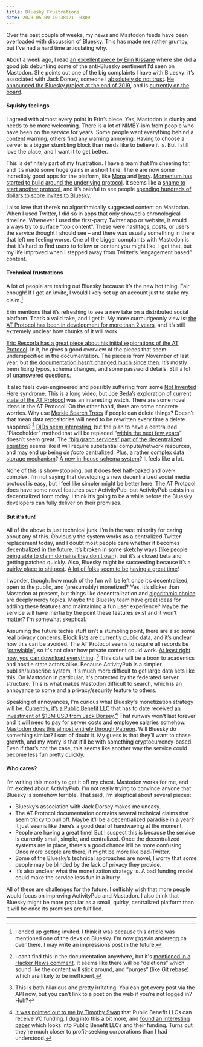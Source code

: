 ```yaml
---
title: Bluesky Frustrations
date: 2023-05-09 10:38:21 -0300
---
```


Over the past couple of weeks, my news and Mastodon feeds have been overloaded with discussion of Bluesky. This has made me rather grumpy, but I’ve had a hard time articulating why.

About a week ago, I read [an excellent piece by Erin Kissane](https://erinkissane.com/blue-skies-over-mastodon) where she did a good job debunking some of the anti-Bluesky sentiment I’d seen on Mastodon. She points out one of the big complaints I have with Bluesky: it’s associated with Jack Dorsey, someone I [absolutely do not trust](https://twitter.com/jack/status/1518772756069773313). [He announced the Bluesky project at the end of 2019](https://twitter.com/bluesky/status/1204766347512537088), and is [currently on the board](https://blueskyweb.xyz/faq#:~:text=What%20is%20the%20corporate%20structure%20of%20Bluesky%3F).


#### Squishy feelings
I agreed with almost every point in Erin’s piece. Yes, Mastodon is clunky and needs to be more welcoming. There is a lot of NIMBY-ism from people who have been on the service for years. Some people want everything behind a content warning, others find any warning annoying. Having to choose a server is a bigger stumbling block than nerds like to believe it is. But I still love the place, and I want it to get better.

This is definitely part of my frustration. I have a team that I’m cheering for, and it’s made some huge gains in a short time. There are now some incredibly good apps for the platform, like [Mona](https://www.macstories.net/reviews/mona-a-unique-mix-of-customization-options-and-features-you-wont-find-in-any-other-mastodon-app/) and [Ivory](https://tapbots.com/ivory/). [Momentum has started to build around the underlying protocol](https://www.theverge.com/2023/4/20/23689570/activitypub-protocol-standard-social-network).  It seems like a [shame to start another protocol](https://xkcd.com/927/), and it’s painful to see people [spending hundreds of dollars to score invites to Bluesky](https://techcrunch.com/2023/05/02/bluesky-invites-become-a-hot-commodity-as-demand-for-the-twitter-alternative-outstrips-access/).

I also love that there’s no algorithmically suggested content on Mastodon. When I used Twitter, I did so in apps that only showed a chronological timeline. Whenever I used the first-party Twitter app or website, it would always try to surface “top content”. These were hashtags, posts, or users the service thought I should see – and there was usually something in there that left me feeling worse. One of the bigger complaints with Mastodon is that it’s hard to find users to follow or content you might like. I get that, but my life improved when I stepped away from Twitter’s “engagement based” content.


#### Technical frustrations
A lot of people are testing out Bluesky because it’s the new hot thing. Fair enough! If I got an invite, I would likely set up an account just to stake my claim.[^3]

Erin mentions that it’s refreshing to see a new take on a distributed social platform. That’s a valid take, and I get it. My more curmudgeonly view is: [the AT Protocol has been in development for more than 2 years](https://github.com/bluesky-social/atproto/commit/b3110f0eb58c05c34ccec29447bb9b8b2f082373), and it’s still extremely unclear how chunks of it will work.

[Eric Rescorla has a great piece about his initial explorations of the AT Protocol](https://educatedguesswork.org/posts/atproto-firstlook/). In it, he gives a good overview of the pieces that seem underspecified in the documentation. The piece is from November of last year, but [the documentation hasn’t changed much since then](https://github.com/bluesky-social/atproto-website/commits/main/content/specs). It’s mostly been fixing typos, schema changes, and some password details. Still a lot of unanswered questions.

It also feels over-engineered and possibly suffering from some [Not Invented Here](https://en.wikipedia.org/wiki/Not_invented_here) syndrome. This is a long video, but [Joe Beda’s exploration of current state of the AT Protocol](https://www.youtube.com/watch?v=9tZrxSyRPH0) was an interesting watch. There are some novel ideas in the AT Protocol! On the other hand, there are some concrete worries. Why use [Merkle Search Trees](https://atproto.com/guides/data-repos#data-layout) if people can delete things? Doesn’t that mean data repositories will need to be rewritten every time a delete happens? [^1] [DIDs seem interesting](https://atproto.com/guides/identity#identifiers), but the plan to have a centralized “Placeholder” method that will be replaced “[within the next few years](https://atproto.com/specs/did-plc#:~:text=We%20expect%20a%20method%20to%20emerge%20that%20fits%20the%20bill%20within%20the%20next%20few%20years)” doesn’t seem great. The [“big graph services” part of the decentralized equation](https://atproto.com/guides/overview#achieving-scale) seems like it will require substantial compute/network resources, and may end up being *de facto* centralized. Plus, [a rather complex data storage mechanism](https://atproto.com/guides/data-repos#:~:text=Every%20node%20is%20an%20IPLD%20object%20%28dag%2Dcbor%29%20which%20is%20referenced%20by%20a%20CID%20hash)? [A new in-house schema system](https://atproto.com/specs/lexicon)? It feels like a lot.

None of this is show-stopping, but it does feel half-baked and over-complex. I’m not saying that developing a new decentralized social media protocol is easy, but I feel like simpler might be better here. The AT Protocol does have some novel features over ActivityPub, but ActivityPub exists in a decentralized form today. I think it’s going to be a while before the Bluesky developers can fully deliver on their promises.


#### But it’s fun!
All of the above is just technical junk. I’m in the vast minority for caring about any of this. Obviously the system works as a centralized Twitter replacement today, and I doubt most people care whether it becomes decentralized in the future. It’s broken in some sketchy ways ([like people being able to claim domains they don’t own](https://news.ycombinator.com/item?id=35820815)), but it’s a closed beta and getting patched quickly. Also, Bluesky might be succeeding because it’s a [quirky place to shitpost](https://www.theverge.com/2023/5/2/23708385/bluesky-weather-report-moderation-app-store). [A lot of folks](https://mastodon.social/@gruber/110314382066961654) [seem to be](https://www.theverge.com/2023/4/15/23683846/bluesky-twitter-clone-at-protocol-favorite) [having a great time](https://www.wired.com/story/bluesky-is-fun/)!

I wonder, though: how much of the fun will be left once it’s decentralized, open to the public, and (presumably) monetized? Yes, it’s slicker than Mastodon at present, but things like decentralization and [algorithmic choice](https://atproto.com/guides/overview#algorithmic-choice) are deeply nerdy topics. Maybe the Bluesky team have great ideas for adding these features and maintaining a fun user experience? Maybe the service will have inertia by the point these features exist and it won’t matter? I’m somewhat skeptical.

Assuming the future techie stuff isn’t a stumbling point, there are also some real privacy concerns. [Block lists are currently public data](https://twitter.com/MattBinder/status/1652142389165797377), and it’s unclear how this can be avoided. The AT Protocol seems to require all records be “[crawlable](https://atproto.com/guides/overview#achieving-scale)”, so it's not clear how private content could work. [At least right now, you can download everything](https://worthdoingbadly.com/bsky/). [^2] This data will be a boon to academics and hostile state actors alike. Because ActivityPub is a simpler publish/subscribe system, it's much more difficult to get large data sets like this. On Mastodon in particular, it's protected by the federated server structure. This is what makes Mastodon difficult to search, which is an annoyance to some and a privacy/security feature to others.

Speaking of annoyances, I'm curious what Bluesky's monetization strategy will be. [Currently, it’s a Public Benefit LLC](https://blueskyweb.xyz/faq#:~:text=Bluesky%2C%20the%20company%2C%20is%20a%20Public%20Benefit%20LLC.) that has to date received [an investment of $13M USD from Jack Dorsey](https://www.crunchbase.com/organization/bluesky-514d/company_financials).[^4] That runway won't last forever and it will need to pay for server costs and employee salaries somehow. [Mastodon does this almost entirely through Patreon](https://www.theverge.com/23658648/mastodon-ceo-twitter-interview-elon-musk-twitter#:~:text=No%2C%20that%E2%80%99s%20pretty%20much%20it.). Will Bluesky do something similar? I sort of doubt it. My guess is that they’ll want to chase growth, and my worry is that it’ll be with something cryptocurrency-based. Even if that’s not the case, this seems like another way the service could become less fun pretty quickly.


#### Who cares?
I’m writing this mostly to get it off my chest. Mastodon works for me, and I’m excited about ActivityPub. I’m not really trying to convince anyone that Bluesky is somehow terrible. That said, I’m skeptical about several pieces:

* Bluesky’s association with Jack Dorsey makes me uneasy.
* The AT Protocol documentation contains several technical claims that seem tricky to pull off. Maybe it’ll be a decentralized paradise in a year? It just seems like there’s a good deal of handwaving at the moment.
* People are having a great time! But I suspect this is because the service is currently small, simple, and centralized. Once the decentralized systems are in place, there’s a good chance it’ll be more confusing. Once more people are there, it might be more like bad-Twitter.
* Some of the Bluesky’s technical approaches are novel, I worry that some people may be blinded by the lack of privacy they provide.
* It’s also unclear what the monetization strategy is. A bad funding model could make the service less fun in a hurry.

All of these are challenges for the future. I selfishly wish that more people would focus on improving ActivityPub and Mastodon. I also think that Bluesky might be more popular as a small, quirky, centralized platform than it will be once its promises are fulfilled.


<hr>

[^3]: I ended up getting invited. I think it was because this article was mentioned one of the devs on Bluesky. I'm now @gavin.anderegg.ca over there. I may write an impressions post in the future.

[^1]: I can’t find this in the documentation anywhere, but it's [mentioned in a Hacker News comment](https://news.ycombinator.com/item?id=35845887). It seems like there will be “deletions” which sound like the content will stick around, and “purges” (like Git rebase) which are likely to be inefficient.

[^2]: This is both hilarious and pretty irritating. You can get every post via the API now, but you can’t link to a post on the web if you’re not logged in? Huh?

[^4]: [It was pointed out to me by Timothy Swan](https://mastodon.social/@timswan/110345616237124525) that Public Benefit LLCs can receive VC funding. I dug into this a bit more, and [found an interesting paper](https://papers.ssrn.com/sol3/papers.cfm?abstract_id=3433772) which looks into Public Benefit LLCs and their funding. Turns out they're much closer to profit-seeking corporations than I had understood.

